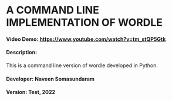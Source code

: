 # A COMMAND LINE IMPLEMENTATION OF WORDLE
#### Video Demo:  <https://www.youtube.com/watch?v=tm_stQP5Gtk>
#### Description: 
This is a command line version of wordle developed in Python.
#### Developer: Naveen Somasundaram
#### Version: Test, 2022


